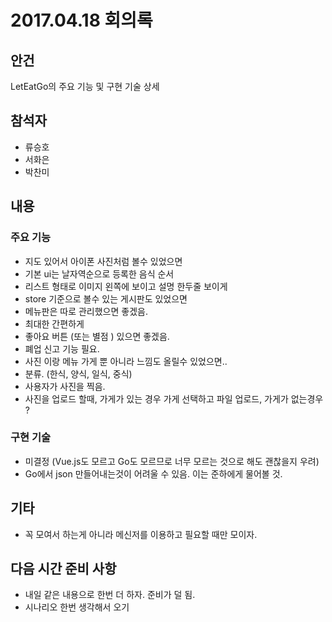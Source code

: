 # 2017.04.18 회의록

## 안건

LetEatGo의 주요 기능 및 구현 기술 상세 

## 참석자

* 류승호
* 서화은
* 박찬미

## 내용

### 주요 기능

* 지도 있어서 아이폰 사진처럼 볼수 있었으면 
* 기본 ui는 날자역순으로 등록한 음식 순서
* 리스트 형태로 이미지 왼쪽에 보이고 설명 한두줄 보이게 
* store 기준으로 볼수 있는 게시판도 있었으면 
* 메뉴판은 따로 관리했으면 좋겠음.
* 최대한 간편하게
* 좋아요 버튼 (또는 별점 ) 있으면 좋겠음.
* 폐업 신고 기능 필요.
* 사진 이랑 메뉴 가게 뿐 아니라 느낌도 올릴수 있었으면..
* 분류. (한식, 양식, 일식, 중식)
* 사용자가 사진을 찍음.
* 사진을 업로드 할때, 가게가 있는 경우 가게 선택하고 파일 업로드, 가게가 없는경우 ?

### 구현 기술 

* 미결정 (Vue.js도 모르고 Go도 모르므로 너무 모르는 것으로 해도 괜찮을지 우려)
* Go에서 json 만들어내는것이 어려울 수 있음. 이는 준하에게 물어볼 것.

## 기타 

* 꼭 모여서 하는게 아니라 메신저를 이용하고 필요할 때만 모이자.

## 다음 시간 준비 사항

* 내일 같은 내용으로 한번 더 하자. 준비가 덜 됨.
* 시나리오 한번 생각해서 오기 